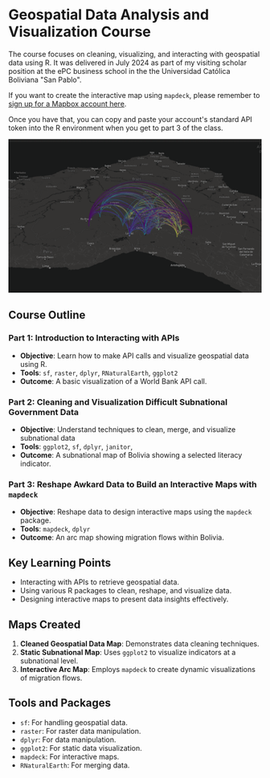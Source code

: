 # Geospatial Data Analysis and Visualization Course

The course focuses on cleaning, visualizing, and interacting with geospatial data using R. It was delivered in July 2024 as part of my visiting scholar position at the ePC business school in the the Universidad Católica Boliviana "San Pablo". 

If you want to create the interactive map using `mapdeck`, please remember to [sign up for a Mapbox account here]([https://account.mapbox.com/auth/signup/?route-to=%22https%3A%2F%2Faccount.mapbox.com%2F%22]).

Once you have that, you can copy and paste your account's standard API token into the R environment when you get to part 3 of the class. 

![Course Screenshot](map.png)

## Course Outline

### Part 1: Introduction to Interacting with APIs
- **Objective**: Learn how to make API calls and visualize geospatial data using R.
- **Tools**: `sf`, `raster`, `dplyr`, `RNaturalEarth`, `ggplot2`
- **Outcome**: A basic visualization of a World Bank API call.

### Part 2: Cleaning and Visualization Difficult Subnational Government Data
- **Objective**: Understand techniques to clean, merge, and visualize subnational data
- **Tools**: `ggplot2`, `sf`, `dplyr`, `janitor`, 
- **Outcome**: A subnational map of Bolivia showing a selected literacy indicator.

### Part 3: Reshape Awkard Data to Build an Interactive Maps with `mapdeck`
- **Objective**: Reshape data to design interactive maps using the `mapdeck` package.
- **Tools**: `mapdeck`, `dplyr`
- **Outcome**: An arc map showing migration flows within Bolivia.

## Key Learning Points
- Interacting with APIs to retrieve geospatial data.
- Using various R packages to clean, reshape, and visualize data.
- Designing interactive maps to present data insights effectively.

## Maps Created
1. **Cleaned Geospatial Data Map**: Demonstrates data cleaning techniques.
2. **Static Subnational Map**: Uses `ggplot2` to visualize indicators at a subnational level.
3. **Interactive Arc Map**: Employs `mapdeck` to create dynamic visualizations of migration flows.

## Tools and Packages
- `sf`: For handling geospatial data.
- `raster`: For raster data manipulation.
- `dplyr`: For data manipulation.
- `ggplot2`: For static data visualization.
- `mapdeck`: For interactive maps.
- `RNaturalEarth`: For merging data.
